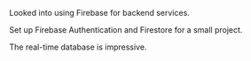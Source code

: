 Looked into using Firebase for backend services.

Set up Firebase Authentication and Firestore for a small project.

The real-time database is impressive.